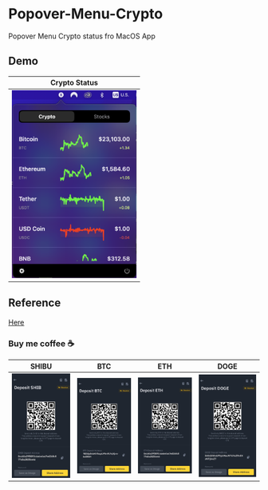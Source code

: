 # Popover-Menu-Crypto
Popover Menu Crypto status fro MacOS App

## Demo
| Crypto Status |
| :------------: |
| <img src="demo/1.png" width="250px"/> |

## Reference 
[Here](https://www.youtube.com/watch?v=Vz4hRxUR2iI)

### Buy me coffee ☕️
| SHIBU | BTC | ETH | DOGE |
| :----------: | :-----------: | :-----------: | :-----------: |
| <img src="donate/shib.JPG" width="250px"/> | <img src="donate/btc.JPG" width="250px"/> | <img src="donate/eth.JPG" width="250px"/> | <img src="donate/doge.JPG" width="250px"/> |

